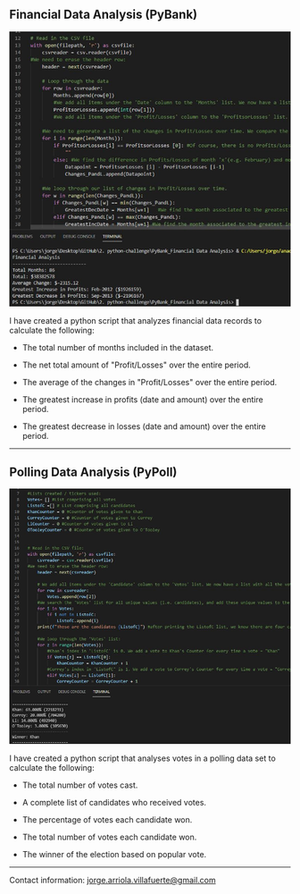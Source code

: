 ## Financial Data Analysis (PyBank)

![Screenshot](Images/Screenshot.JPG)

I have created a python script that analyzes financial data records to calculate the following: 

  * The total number of months included in the dataset.

  * The net total amount of "Profit/Losses" over the entire period.

  * The average of the changes in "Profit/Losses" over the entire period.

  * The greatest increase in profits (date and amount) over the entire period.

  * The greatest decrease in losses (date and amount) over the entire period.

-------

## Polling Data Analysis (PyPoll)

![Screenshot](Images/Screenshot2.JPG)

I have created a python script that analyses votes in a polling data set to calculate the following:

  * The total number of votes cast.

  * A complete list of candidates who received votes.

  * The percentage of votes each candidate won.

  * The total number of votes each candidate won.

  * The winner of the election based on popular vote.

---------

Contact information: jorge.arriola.villafuerte@gmail.com

